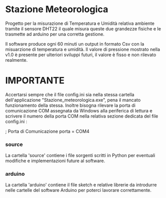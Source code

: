 # Stazione Meteorologica 

Progetto per la misurazione di Temperatura e Umidità relativa ambiente
tramite il sensore DHT22 il quale misura queste due grandezze fisiche 
e le trasmette ad arduino per una corretta gestione.

Il software produce ogni 60 minuti un output in formato Csv 
con la misuarzione di temperatura e umidità. Il valore di pressione mostrato nella v1.0 
è presente per ulteriori sviluppi futuri, il valore è fisso e non rilevato realmente.

# IMPORTANTE 
Accertarsi sempre che il file config.ini sia nella stessa cartella
dell'applicazione "Stazione_meteorologica.exe", 
pena il mancato funzionamento della stessa. Inoltre bisogna rilevare
la porta di comunicazione COM assegnata da Windows alla periferica di lettura
e scrivere il numero della porta COM nella relativa sezione dedicata 
del file config.ini :

; Porta di Comunicazione
porta = COM4

### source
La cartella 'source' contiene i file sorgenti scritti in Python per eventuali modifiche 
e implementazioni future al software.

### arduino
La cartella 'arduino' contiene il file sketch e relative librerie da introdurre nelle
cartelle del software Arduino per poterci lavorare correttamente.
